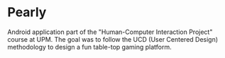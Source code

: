 # Pearly

Android application part of the "Human-Computer Interaction Project" course at UPM. The goal was to follow the UCD (User Centered Design) methodology to design a fun table-top gaming platform. 
